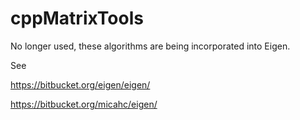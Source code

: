 cppMatrixTools
==============
No longer used, these algorithms are being incorporated into Eigen. 

See

https://bitbucket.org/eigen/eigen/

https://bitbucket.org/micahc/eigen/
